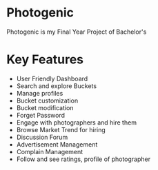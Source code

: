 # Photogenic
Photogenic is my Final Year Project of Bachelor's

# Key Features

-	User Friendly Dashboard
-	Search and explore Buckets
-	Manage profiles
-	Bucket customization
-	Bucket modification
-	Forget Password
-	Engage with photographers and hire them
-	Browse Market Trend for hiring
-	Discussion Forum
-	Advertisement Management
-	Complain Management
-	Follow and see ratings, profile of photographer
